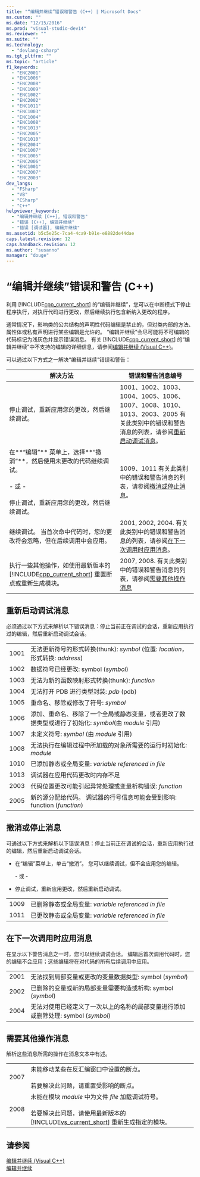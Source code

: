 ```yaml
---
title: "“编辑并继续”错误和警告 (C++) | Microsoft Docs"
ms.custom: ""
ms.date: "12/15/2016"
ms.prod: "visual-studio-dev14"
ms.reviewer: ""
ms.suite: ""
ms.technology: 
  - "devlang-csharp"
ms.tgt_pltfrm: ""
ms.topic: "article"
f1_keywords: 
  - "ENC2001"
  - "ENC1006"
  - "ENC2008"
  - "ENC1009"
  - "ENC1002"
  - "ENC2002"
  - "ENC1011"
  - "ENC1003"
  - "ENC1004"
  - "ENC1008"
  - "ENC1013"
  - "ENC2005"
  - "ENC1010"
  - "ENC2004"
  - "ENC1007"
  - "ENC1005"
  - "ENC2006"
  - "ENC1001"
  - "ENC2007"
  - "ENC2003"
dev_langs: 
  - "FSharp"
  - "VB"
  - "CSharp"
  - "C++"
helpviewer_keywords: 
  - "编辑并继续 [C++], 错误和警告"
  - "错误 [C++], 编辑并继续"
  - "错误 [调试器], 编辑并继续"
ms.assetid: b5c5e25c-7ca4-4ca9-b91e-e8882de44dae
caps.latest.revision: 12
caps.handback.revision: 12
ms.author: "susanno"
manager: "douge"
---
```

# “编辑并继续”错误和警告 (C++)
利用 [!INCLUDE[cpp_current_short](../misc/includes/cpp_current_short_md.md)] 的“编辑并继续”，您可以在中断模式下停止程序执行，对执行代码进行更改，然后继续执行包含新纳入更改的程序。  
  
 通常情况下，影响类的公共结构的声明性代码编辑是禁止的，但对类内部的方法、属性体或私有声明进行某些编辑是允许的。  “编辑并继续”会尽可能将不可编辑的代码标记为浅灰色并显示错误消息。  有关 [!INCLUDE[cpp_current_short](../misc/includes/cpp_current_short_md.md)] 的“编辑并继续”中不支持的编辑的详细信息，请参阅[编辑并继续 \(Visual C\+\+\)](../Topic/Edit%20and%20Continue%20\(Visual%20C++\).md)。  
  
 可以通过以下方式之一解决“编辑并继续”错误和警告：  
  
|解决方法|错误和警告消息编号|  
|----------|---------------|  
|停止调试，重新应用您的更改，然后继续调试。|1001、1002、1003、1004、1005、1006、1007、1008、1010、1013、2003、2005 有关此类别中的错误和警告消息的列表，请参阅[重新启动调试消息](../misc/edit-and-continue-errors-and-warnings-cpp.md#BKMK_RestartDebuggingMessages)。|  
|在**“编辑”** 菜单上，选择**“撤消”**，然后使用未更改的代码继续调试。<br /><br /> \- 或 \-<br /><br /> 停止调试，重新应用您的更改，然后继续调试。|1009、1011 有关此类别中的错误和警告消息的列表，请参阅[撤消或停止消息](../misc/edit-and-continue-errors-and-warnings-cpp.md#BKMK_UndoOrStopMessages)。|  
|继续调试。  当首次命中代码时，您的更改将会忽略，但在后续调用中会应用。|2001, 2002, 2004.  有关此类别中的错误和警告消息的列表，请参阅[在下一次调用时应用消息](../misc/edit-and-continue-errors-and-warnings-cpp.md#BKMK_ApplyAtNextCallMessages)。|  
|执行一些其他操作，如使用最新版本的 [!INCLUDE[cpp_current_short](../misc/includes/cpp_current_short_md.md)] 重置断点或重新生成模块。|2007, 2008.  有关此类别中的错误和警告消息的列表，请参阅[需要其他操作消息](../misc/edit-and-continue-errors-and-warnings-cpp.md#BKMK_OtherActionRequiredMessages)|  
  
##  <a name="BKMK_RestartDebuggingMessages"></a> 重新启动调试消息  
 必须通过以下方式来解析以下错误消息：停止当前正在调试的会话，重新应用执行过的编辑，然后重新启动调试会话。  
  
|||  
|-|-|  
|1001|无法更新符号的形式转换\(thunk\): *symbol* \(位置: *location*，形式转换: *address*\)|  
|1002|数据符号已经更改: symbol \(*symbol*\)|  
|1003|无法为新的函数映射形式转换\(thunk\): *function*|  
|1004|无法打开 PDB 进行类型封装: *pdb* \(pdb\)|  
|1005|重命名、移除或修改了符号: *symbol*|  
|1006|添加、重命名、移除了一个全局或静态变量，或者更改了数据类型或进行了初始化: *symbol*\(由 *module* 引用\)|  
|1007|未定义符号: *symbol* \(由 *module* 引用\)|  
|1008|无法执行在编辑过程中所加载的对象所需要的运行时初始化: *module*|  
|1010|已添加静态或全局变量: *variable referenced in file*|  
|1013|调试器在应用代码更改时内存不足|  
|2003|代码位置更改可能引起异常处理或变量析构错误: *function*|  
|2005|新的源分配给代码。  调试器的行号信息可能会受到影响: function \(*function*\)|  
  
##  <a name="BKMK_UndoOrStopMessages"></a> 撤消或停止消息  
 可通过以下方式来解析以下错误消息：停止当前正在调试的会话，重新应用执行过的编辑，然后重新启动调试会话。  
  
-   在“编辑”菜单上，单击“撤消”。  您可以继续调试，但不会应用您的编辑。  
  
     \- 或 \-  
  
-   停止调试，重新应用更改，然后重新启动调试。  
  
|||  
|-|-|  
|1009|已删除静态或全局变量: *variable referenced in file*|  
|1011|已更改静态或全局变量: *variable referenced in file*|  
  
##  <a name="BKMK_ApplyAtNextCallMessages"></a> 在下一次调用时应用消息  
 在显示以下警告消息之一时，您可以继续调试会话。  编辑后首次调用代码时，您的编辑不会应用；这些编辑将在对代码的所有后续调用中应用。  
  
|||  
|-|-|  
|2001|无法找到局部变量或更改的变量数据类型: symbol \(*symbol*\)|  
|2002|已删除的变量或新的局部变量需要构造或析构: symbol \(*symbol*\)|  
|2004|无法对使用已经定义了一次以上的名称的局部变量进行添加或删除处理: symbol \(*symbol*\)|  
  
##  <a name="BKMK_OtherActionRequiredMessages"></a> 需要其他操作消息  
 解析这些消息所需的操作在消息文本中有述。  
  
|||  
|-|-|  
|2007|未能移动某些在反汇编窗口中设置的断点。<br /><br /> 若要解决此问题，请重置受影响的断点。|  
|2008|未能在模块 *module* 中为文件 *file* 加载调试符号。<br /><br /> 若要解决此问题，请使用最新版本的 [!INCLUDE[vs_current_short](../misc/includes/vs_current_short_md.md)] 重新生成指定的模块。|  
  
## 请参阅  
 [编辑并继续 \(Visual C\+\+\)](../Topic/Edit%20and%20Continue%20\(Visual%20C++\).md)   
 [编辑并继续](../Topic/Edit%20and%20Continue.md)
